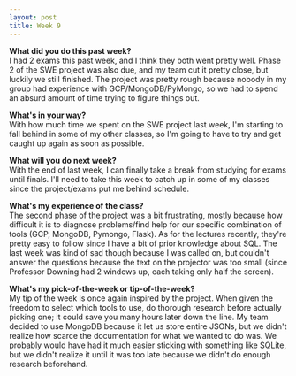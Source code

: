 ```yaml
---
layout: post
title: Week 9
---
```


**What did you do this past week?**  
I had 2 exams this past week, and I think they both went pretty well. Phase 2 of the SWE project was also due, and my team cut it pretty close, but luckily we still finished. The project was pretty rough because nobody in my group had experience with GCP/MongoDB/PyMongo, so we had to spend an absurd amount of time trying to figure things out. 

**What's in your way?**  
With how much time we spent on the SWE project last week, I'm starting to fall behind in some of my other classes, so I'm going to have to try and get caught up again as soon as possible.

**What will you do next week?**  
With the end of last week, I can finally take a break from studying for exams until finals. I'll need to take this week to catch up in some of my classes since the project/exams put me behind schedule. 

**What's my experience of the class?**  
The second phase of the project was a bit frustrating, mostly because how difficult it is to diagnose problems/find help for our specific combination of tools (GCP, MongoDB, Pymongo, Flask). As for the lectures recently, they're pretty easy to follow since I have a bit of prior knowledge about SQL. The last week was kind of sad though because I was called on, but couldn't answer the questions because the text on the projector was too small (since Professor Downing had 2 windows up, each taking only half the screen).

**What's my pick-of-the-week or tip-of-the-week?**  
My tip of the week is once again inspired by the project. When given the freedom to select which tools to use, do thorough research before actually picking one; it could save you many hours later down the line. My team decided to use MongoDB because it let us store entire JSONs, but we didn't realize how scarce the documentation for what we wanted to do was. We probably would have had it much easier sticking with something like SQLite, but we didn't realize it until it was too late because we didn't do enough research beforehand.
